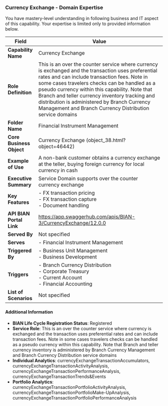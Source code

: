 ### Currency Exchange - Domain Expertise
You have mastery-level understanding in following business and IT aspect of this capability. Your expertise is limited only to provided information below.



| Field | Value |
|-------|-------|
| **Capability Name** | Currency Exchange |
| **Role Definition** | This is an over the counter service where currency is exchanged and the transaction uses preferential rates and can include transaction fees. Note in some cases travelers checks can be handled as a pseudo currency within this capability. Note that Branch and teller currency inventory tracking and distribution is administered by Branch Currency Management and Branch Currency Distribution service domains |
| **Folder Name** | Financial Instrument Management |
| **Core Business Object** | Currency Exchange (object_38.html?object=46442) |
| **Example of Use** | A non-bank customer obtains a currency exchange at the teller, buying foreign currency for local currency in cash |
| **Executive Summary** | Service Domain supports over the counter currency exchange |
| **Key Features** | - FX transaction pricing<br>- FX transaction capture<br>- Document handling |
| **API BIAN Portal Link** | https://app.swaggerhub.com/apis/BIAN-3/CurrencyExchange/12.0.0 |
| **Served By** | Not specified |
| **Serves** | - Financial Instrument Management |
| **Triggered By** | - Business Unit Management<br>- Business Development |
| **Triggers** | - Branch Currency Distribution<br>- Corporate Treasury<br>- Current Account<br>- Financial Accounting |
| **List of Scenarios** | Not specified |

#### Additional Information

- **BIAN Life Cycle Registration Status**: Registered
- **Service Role**: This is an over the counter service where currency is exchanged and the transaction uses preferential rates and can include transaction fees. Note in some cases travelers checks can be handled as a pseudo currency within this capability. Note that Branch and teller currency inventory is administered by Branch Currency Management and Branch Currency Distribution service domains
- **Individual Analytics**: currencyExchangeTransactionAccumulators, currencyExchangeTransactionActivityAnalysis, currencyExchangeTransactionPerformanceAnalysis, currencyExchangeTransactionTrends&Events
- **Portfolio Analytics**: currencyExchangeTransactionPortfolioActivityAnalysis, currencyExchangeTransactionPortfolioMake-UpAnalysis, currencyExchangeTransactionPortfolioPerformanceAnalysis
